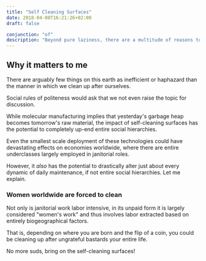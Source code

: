 ```yaml
---
title: "Self Cleaning Surfaces"
date: 2018-04-08T16:21:26+02:00
draft: false

conjunction: "of"
description: "Beyond pure laziness, there are a multitude of reasons to get excited about self-cleaning surfaces!"
---
```


## Why it matters to me

There are arguably few things on this earth as inefficient or haphazard than the manner in which we clean up after ourselves.

Social rules of politeness would ask that we not even raise the topic for discussion.

While molecular manufacturing implies that yesterday's garbage heap becomes tomorrow's raw material, the impact of self-cleaning surfaces has the potential to completely up-end entire social hierarchies.

Even the smallest scale deployment of these technologies could have devastating effects on economies worldwide, where there are entire underclasses largely employed in janitorial roles.

However, it _also_ has the potential to drastically alter just about every dynamic of daily maintenance, if not entire social hierarchies. Let me explain.

### Women worldwide are forced to clean

Not only is janitorial work labor intensive, in its unpaid form it is largely considered "women's work" and thus involves labor extracted based on entirely biogeographical factors.

That is, depending on where you are born and the flip of a coin, you could be cleaning up after ungrateful bastards your entire life.

No more suds, bring on the self-cleaning surfaces!
